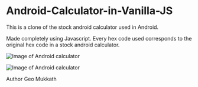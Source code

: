 # Android-Calculator-in-Vanilla-JS
This is a clone of the stock android calculator used in Android. 

Made completely using Javascript. Every hex code used corresponds to the original hex code in a stock android calculator. 

![Image of Android calculator](https://img.techpowerup.org/200713/acalci1.png)

![Image of Android calculator](https://img.techpowerup.org/200713/acalci2.png)

Author Geo Mukkath 
